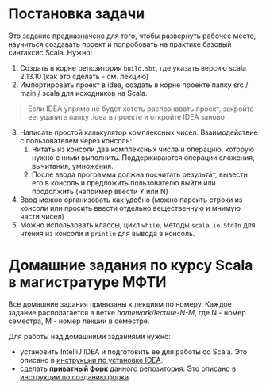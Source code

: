 # Постановка задачи

Это задание предназначено для того, чтобы развернуть рабочее место, научиться создавать проект и попробовать на практике базовый синтаксис Scala.
Нужно:
1. Создать в корне репозитория `build.sbt`, где указать версию scala 2.13.10 (как это сделать - см. лекцию)
2. Импортировать проект в idea, создать в корне проекте папку src / main / scala для исходников на Scala.
> Если IDEA упрямо не будет хотеть распознавать проект, закройте ее, удалите папку .idea в проекте и откройте IDEA заново
3. Написать простой калькулятор комплексных чисел. Взаимодействие с пользователем через консоль:
    1. Читать из консоли два комплексных числа и операцию, которую нужно с ними выполнить. Поддерживаются операции сложения, вычитания, умножения.
    2. После ввода программа должна посчитать результат, вывести его в консоль и предложить пользователю выйти или продолжить (например ввести Y или N)
4. Ввод можно организовать как удобно (можно парсить строки из консоли или просить ввести отдельно вещественную и мнимую части чисел)
5. Можно использовать классы, цикл `while`, методы `scala.io.StdIn` для чтения из консоли и `println` для вывода в консоль.

# Домашние задания по курсу Scala в магистратуре МФТИ

Все домашние задания привязаны к лекциям по номеру. Каждое задание располагается в ветке *homework/lecture-N-M*, где N - номер семестра, M - номер лекции в семестре.

Для работы над домашними заданиями нужно:
* установить IntelliJ IDEA и подготовить ее для работы со Scala. Это описано в [инструкции по установке IDEA](docs/idea-install/install.md).
* сделать **приватный форк** данного репозитория. Это описано в [инструкции по созданию форка](docs/create-fork/private-fork.md).
